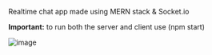 Realtime chat app made using MERN stack & Socket.io

**Important:** to run both the server and client use (npm start)

![image](https://github.com/Alyaqdhans/ReactChat/assets/58079015/1a415460-ad52-4777-835a-e0c0b77e3e53)
